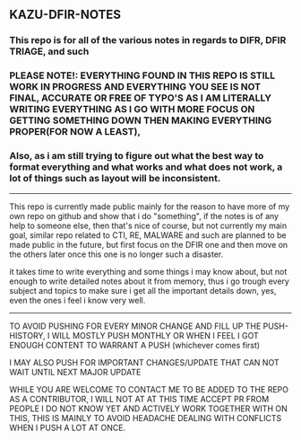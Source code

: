 ## KAZU-DFIR-NOTES


### This repo is for all of the various notes in regards to DIFR, DFIR TRIAGE, and such


### PLEASE NOTE!: EVERYTHING FOUND IN THIS REPO IS STILL WORK IN PROGRESS AND EVERYTHING YOU SEE IS NOT FINAL, ACCURATE OR FREE OF TYPO'S AS I AM LITERALLY WRITING EVERYTHING AS I GO WITH MORE FOCUS ON GETTING SOMETHING DOWN THEN MAKING EVERYTHING PROPER(FOR NOW A LEAST), 

### Also, as i am still trying to figure out what the best way to format everything and what works and what does not work, a lot of things such as layout will be inconsistent.

-----

This repo is currently made public mainly for the reason to have more of my own repo on github and show that i do "something", if the notes is of any help to someone else, then that's nice of course, but not currently my main goal, similar repo related to CTI, RE, MALWARE and such are planned to be made public in the future, but first focus on the DFIR one and then move on the others later once this one is no longer such a disaster. 

it takes time to write everything and some things i may know about, but not enough to write detailed notes about it from memory, thus i go trough every subject and topics to make sure i get all the important details down, yes, even the ones i feel i know very well.

-------

TO AVOID PUSHING FOR EVERY MINOR CHANGE AND FILL UP THE PUSH-HISTORY, I WILL MOSTLY PUSH MONTHLY OR WHEN I FEEL I GOT ENOUGH CONTENT TO WARRANT A PUSH (whichever comes first)

I MAY ALSO PUSH FOR IMPORTANT CHANGES/UPDATE THAT CAN NOT WAIT UNTIL NEXT MAJOR UPDATE 

WHILE YOU ARE WELCOME TO CONTACT ME TO BE ADDED TO THE REPO AS A 
CONTRIBUTOR, I WILL NOT AT AT THIS TIME ACCEPT PR FROM PEOPLE I DO NOT KNOW YET AND ACTIVELY WORK TOGETHER WITH ON THIS, THIS IS MAINLY TO AVOID HEADACHE DEALING WITH CONFLICTS WHEN I PUSH A LOT AT ONCE.

